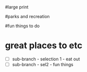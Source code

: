 #large print

#parks and recreation

#fun things to do

# great places to etc

- [ ] sub-branch - selection 1 - eat out
- [ ] sub-branch - sel2 - fun things

